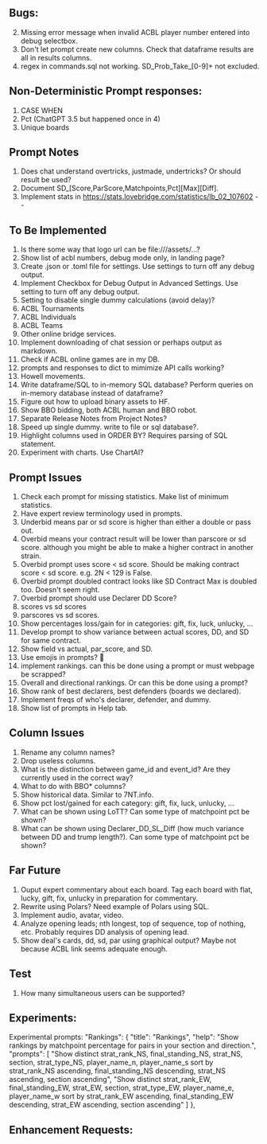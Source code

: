 ## Bugs:
2. Missing error message when invalid ACBL player number entered into debug selectbox.
3. Don't let prompt create new columns. Check that dataframe results are all in results columns.
4. regex in commands.sql not working. SD_Prob_Take_[0-9]+ not excluded.

## Non-Deterministic Prompt responses:
1. CASE WHEN
2. Pct (ChatGPT 3.5 but happened once in 4)
3. Unique boards

## Prompt Notes
1. Does chat understand overtricks, justmade, undertricks? Or should result be used?
2. Document SD_[Score,ParScore,Matchpoints,Pct][Max][Diff].
3. Implement stats in https://stats.lovebridge.com/statistics/lb_02_107602 -- 

## To Be Implemented
1. Is there some way that logo url can be file:///assets/...?
2. Show list of acbl numbers, debug mode only, in landing page?
3. Create .json or .toml file for settings. Use settings to turn off any debug output.
4. Implement Checkbox for Debug Output in Advanced Settings. Use setting to turn off any debug output.
5. Setting to disable single dummy calculations (avoid delay)?
6. ACBL Tournaments
7. ACBL Individuals
8. ACBL Teams
9. Other online bridge services.
13. Implement downloading of chat session or perhaps output as markdown.
17. Check if ACBL online games are in my DB.
19. prompts and responses to dict to mimimize API calls working?
20. Howell movements.
21. Write dataframe/SQL to in-memory SQL database? Perform queries on in-memory database instead of dataframe?
22. Figure out how to upload binary assets to HF.
25. Show BBO bidding, both ACBL human and BBO robot.
26. Separate Release Notes from Project Notes?
27. Speed up single dummy. write to file or sql database?.
28. Highlight columns used in ORDER BY? Requires parsing of SQL statement.
29. Experiment with charts. Use ChartAI?

## Prompt Issues
1. Check each prompt for missing statistics. Make list of minimum statistics.
2. Have expert review terminology used in prompts.
3. Underbid means par or sd score is higher than either a double or pass out.
4. Overbid means your contract result will be lower than parscore or sd score. although you might be able to make a higher contract in another strain.
5. Overbid prompt uses score < sd score. Should be making contract score < sd score. e.g. 2N < 129 is False.
6. Overbid prompt doubled contract looks like SD Contract Max is doubled too. Doesn't seem right.
7. Overbid prompt should use Declarer DD Score?
8. scores vs sd scores
9. parscores vs sd scores.
10. Show percentages loss/gain for in categories: gift, fix, luck, unlucky, ...
11. Develop prompt to show variance between actual scores, DD, and SD for same contract.
12. Show field vs actual, par_score, and SD.
13. Use emojis in prompts? 🥸
14. implement rankings. can this be done using a prompt or must webpage be scrapped?
15. Overall and directional rankings. Or can this be done using a prompt?
16. Show rank of best declarers, best defenders (boards we declared).
17. Implement freqs of who's declarer, defender, and dummy.
18. Show list of prompts in Help tab.

## Column Issues
1. Rename any column names?
2. Drop useless columns.
3. What is the distinction between game_id and event_id? Are they currently used in the correct way?
4. What to do with BBO* columns?
5. Show historical data. Similar to 7NT.info.
6. Show pct lost/gained for each category: gift, fix, luck, unlucky, ...
7. What can be shown using LoTT? Can some type of matchpoint pct be shown?
8. What can be shown using Declarer_DD_SL_Diff (how much variance between DD and trump length?). Can some type of matchpoint pct be shown?

## Far Future
1. Ouput expert commentary about each board. Tag each board with flat, lucky, gift, fix, unlucky in preparation for commentary.
2. Rewrite using Polars? Need example of Polars using SQL.
3. Implement audio, avatar, video.
4. Analyze opening leads; nth longest, top of sequence, top of nothing, etc. Probably requires DD analysis of opening lead.
5. Show deal's cards, dd, sd, par using graphical output? Maybe not because ACBL link seems adequate enough.

## Test
1. How many simultaneous users can be supported?

## Experiments:
Experimental prompts:
		"Rankings": {
			"title": "Rankings",
			"help": "Show rankings by matchpoint percentage for pairs in your section and direction.",
			"prompts": [
				"Show distinct strat_rank_NS, final_standing_NS, strat_NS, section, strat_type_NS, player_name_n, player_name_s sort by strat_rank_NS ascending, final_standing_NS descending, strat_NS ascending, section ascending",
				"Show distinct strat_rank_EW, final_standing_EW, strat_EW, section, strat_type_EW, player_name_e, player_name_w sort by strat_rank_EW ascending, final_standing_EW descending, strat_EW ascending, section ascending"
			]
		},

## Enhancement Requests:

